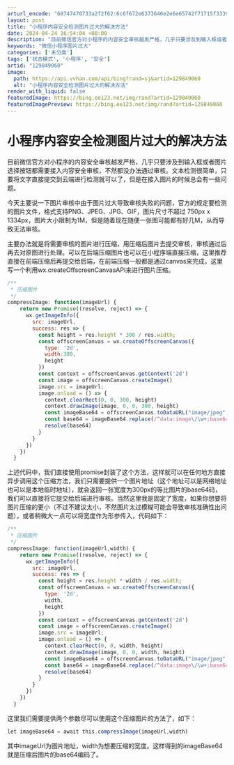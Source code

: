 ```yaml
---
arturl_encode: "68747470733a2f2f62:6c6f672e6373646e2e6e65742f71715f33393635333632342f:61727469636c652f64657461696c732f313239383439303630"
layout: post
title: "小程序内容安全检测图片过大的解决方法"
date: 2024-04-24 16:54:04 +08:00
description: "目前微信官方对小程序的内容安全审核越发严格，几乎只要涉及到输入框或者图片选择按钮都需要接入内容安全审"
keywords: "微信小程序图片过大"
categories: ['未分类']
tags: ['状态模式', '小程序', '安全']
artid: "129849060"
image:
  path: https://api.vvhan.com/api/bing?rand=sj&artid=129849060
  alt: "小程序内容安全检测图片过大的解决方法"
render_with_liquid: false
featuredImage: https://bing.ee123.net/img/rand?artid=129849060
featuredImagePreview: https://bing.ee123.net/img/rand?artid=129849060
---
```


# 小程序内容安全检测图片过大的解决方法

目前微信官方对小程序的内容安全审核越发严格，几乎只要涉及到输入框或者图片选择按钮都需要接入内容安全审核，不然都没办法通过审核。文本检测很简单，只要将文字直接提交到云端进行检测就可以了，但是在接入图片的时候总会有一些问题。

今天主要说一下图片审核中由于图片过大导致审核失败的问题，官方的规定要检测的图片文件，格式支持PNG、JPEG、JPG、GIF，图片尺寸不超过 750px x 1334px，图片大小限制为1M，但是随着现在随便一张图可能都有好几M，从而导致无法审核。

主要办法就是将需要审核的图片进行压缩，用压缩后图片去提交审核，审核通过后再去对原图进行处理。可以在后端压缩图片也可以在小程序端直接压缩，这里推荐直接在前端压缩后再提交给后端，在前端压缩一般都是通过canvas来完成，这里写一个利用wx.createOffscreenCanvasAPI来进行图片压缩。

```javascript
/**
 * 压缩图片
 */
compressImage: function(imageUrl) {
    return new Promise((resolve, reject) => {
      wx.getImageInfo({
        src: imageUrl,
        success: res => {
          const height = res.height * 300 / res.width;
          const offscreenCanvas = wx.createOffscreenCanvas({
            type: '2d',
            width:300,
            height
          })
          const context = offscreenCanvas.getContext('2d')
          const image = offscreenCanvas.createImage()
          image.src = imageUrl;
          image.onload = () => {
            context.clearRect(0, 0, 300, height)
            context.drawImage(image, 0, 0, 300, height)
            const imageBase64 = offscreenCanvas.toDataURL("image/jpeg",0.7)
            const base64 = imageBase64.replace(/^data:image\/\w+;base64,/, "")
            resolve(base64)
          }
        }
      })
    })
  }
```

上述代码中，我们直接使用promise封装了这个方法，这样就可以在任何地方直接异步调用这个压缩方法，我们只需要提供一个图片地址（这个地址可以是网络地址也可以是本地临时地址），就会返回一张宽度为300px的等比图片的base64码，我们可以直接将它提交给后端进行审核。当然这里我是固定了宽度，如果你想要将图片压缩的更小（不过不建议太小，不然图片太过模糊可能会导致审核准确性出问题），或者稍微大一点可以将宽度作为形参传入，代码如下：

```javascript
/**
 * 压缩图片
 */
compressImage: function(imageUrl,width) {
    return new Promise((resolve, reject) => {
      wx.getImageInfo({
        src: imageUrl,
        success: res => {
          const height = res.height * width / res.width;
          const offscreenCanvas = wx.createOffscreenCanvas({
            type: '2d',
            width,
            height
          })
          const context = offscreenCanvas.getContext('2d')
          const image = offscreenCanvas.createImage()
          image.src = imageUrl;
          image.onload = () => {
            context.clearRect(0, 0, width, height)
            context.drawImage(image, 0, 0, width, height)
            const imageBase64 = offscreenCanvas.toDataURL("image/jpeg",0.7)
            const base64 = imageBase64.replace(/^data:image\/\w+;base64,/, "")
            resolve(base64)
          }
        }
      })
    })
  }
```

这里我们需要提供两个参数尽可以使用这个压缩图片的方法了，如下：

```javascript
let imageBase64 = await this.compressImage(imageUrl,width)
```

其中imageUrl为图片地址，width为想要压缩的宽度。这样得到的imageBase64就是压缩后图片的base64编码了。